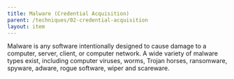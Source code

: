 ```yaml
---
title: Malware (Credential Acquisition)
parent: /techniques/02-credential-acquisition
layout: item
---
```


<p>Malware is any software intentionally designed to cause damage to a computer, server, client, or computer network. A wide variety of malware types exist, including computer viruses, worms, Trojan horses, ransomware, spyware, adware, rogue software, wiper and scareware.</p>
